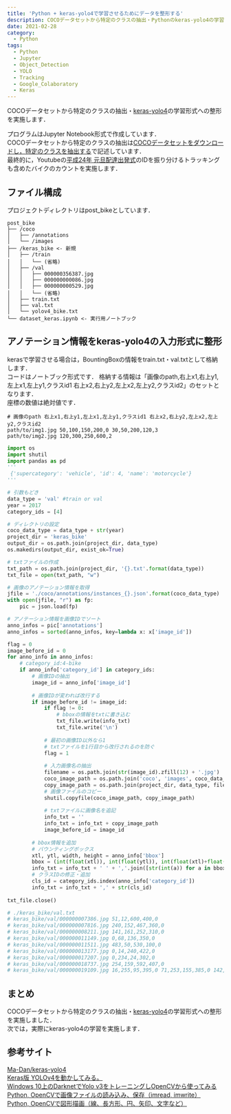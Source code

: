 ```yaml
---
title: 'Python + keras-yolo4で学習させるためにデータを整形する'
description: COCOデータセットから特定のクラスの抽出・Pythonのkeras-yolo4の学習形式への整形を実施します．
date: 2021-02-28
category: 
  - Python
tags:
  - Python
  - Jupyter
  - Object_Detection
  - YOLO
  - Tracking
  - Google_Colaboratory
  - Keras
---
```

COCOデータセットから特定のクラスの抽出・[keras-yolo4](https://github.com/Ma-Dan/keras-yolo4)の学習形式への整形を実施します．<br>

<!-- more -->

<ClientOnly>
  <CallInArticleAdsense />
</ClientOnly>

プログラムはJupyter Notebook形式で作成しています．<br>
COCOデータセットから特定のクラスの抽出は[COCOデータセットをダウンロードし，特定のクラスを抽出する](https://hirasu1231.github.io/hamlet_engineer/posts/2021/02/21/object-detection01.html)で記述しています．<br>
最終的に，Youtubeの[平成24年 元旦配達出発式](https://www.youtube.com/watch?v=wnRH3-CIk4I)のIDを振り分けるトラッキングも含めたバイクのカウントを実施します．






## ファイル構成
プロジェクトディレクトリはpost_bikeとしています．
```
post_bike
├── /coco
│   ├── /annotations
│   └── /images
├── /keras_bike <- 新規
│   ├── /train
│   │   └── (省略)
│   ├── /val
│   │   ├── 000000356387.jpg
│   │   ├── 000000000086.jpg
│   │   ├── 000000000529.jpg
│   │   └── (省略)
│   ├── train.txt
│   ├── val.txt
│   └── yolov4_bike.txt
└── dataset_keras.ipynb <- 実行用ノートブック
```

## アノテーション情報をkeras-yolo4の入力形式に整形
kerasで学習させる場合は，BountingBoxの情報をtrain.txt・val.txtとして格納します．<br>
コードはノートブック形式です．
格納する情報は「画像のpath,右上x1,右上y1,左上x1,左上y1,クラスid1 右上x2,右上y2,左上x2,左上y2,クラスid2」のセットとなります．<br>
座標の数値は絶対値です．<br>
```
# 画像のpath 右上x1,右上y1,左上x1,左上y1,クラスid1 右上x2,右上y2,左上x2,左上y2,クラスid2
path/to/img1.jpg 50,100,150,200,0 30,50,200,120,3
path/to/img2.jpg 120,300,250,600,2
```
```python
import os
import shutil
import pandas as pd
'''
 {'supercategory': 'vehicle', 'id': 4, 'name': 'motorcycle'}
'''

# 引数もどき
data_type = 'val' #train or val
year = 2017
category_ids = [4]

# ディレクトリの設定
coco_data_type = data_type + str(year)
project_dir = 'keras_bike'
output_dir = os.path.join(project_dir, data_type)
os.makedirs(output_dir, exist_ok=True)

# txtファイルの作成
txt_path = os.path.join(project_dir, '{}.txt'.format(data_type))
txt_file = open(txt_path, "w")

# 画像のアノテーション情報を取得
jfile = './coco/annotations/instances_{}.json'.format(coco_data_type)
with open(jfile, "r") as fp:
    pic = json.load(fp)

# アノテーション情報を画像IDでソート
anno_infos = pic['annotations']
anno_infos = sorted(anno_infos, key=lambda x: x['image_id'])

flag = 0
image_before_id = 0
for anno_info in anno_infos:
    # category_id:4-bike
    if anno_info['category_id'] in category_ids:
        # 画像IDの抽出
        image_id = anno_info['image_id']
        
        # 画像IDが変われば改行する
        if image_before_id != image_id:
            if flag != 0:
                # bboxの情報をtxtに書き込む
                txt_file.write(info_txt)
                txt_file.write('\n')
                
            # 最初の画像ID以外なら1
            # txtファイルを1行目から改行されるのを防ぐ
            flag = 1
            
            # 入力画像名の抽出
            filename = os.path.join(str(image_id).zfill(12) + '.jpg')
            coco_image_path = os.path.join('coco', 'images', coco_data_type, filename)
            copy_image_path = os.path.join(project_dir, data_type, filename)
            # 画像ファイルのコピー
            shutil.copyfile(coco_image_path, copy_image_path)
            
            # txtファイルに画像名を追記
            info_txt = ''
            info_txt = info_txt + copy_image_path
            image_before_id = image_id
            
        # bbox情報を追加
        # バウンティングボックス
        xtl, ytl, width, height = anno_info['bbox']
        bbox = (int(float(xtl)), int(float(ytl)), int(float(xtl)+float(width)), int(float(ytl)+float(height)))
        info_txt = info_txt + ' ' + ','.join([str(int(a)) for a in bbox])
        # クラスIDの修正・追加
        cls_id = category_ids.index(anno_info['category_id'])
        info_txt = info_txt + ',' + str(cls_id)
        
txt_file.close()

# ./keras_bike/val.txt
# keras_bike/val/000000007386.jpg 51,12,600,400,0
# keras_bike/val/000000007816.jpg 240,152,467,360,0
# keras_bike/val/000000008211.jpg 141,161,252,310,0
# keras_bike/val/000000011149.jpg 0,68,136,350,0
# keras_bike/val/000000011511.jpg 483,50,530,100,0
# keras_bike/val/000000013177.jpg 0,14,240,422,0
# keras_bike/val/000000017207.jpg 0,234,24,302,0
# keras_bike/val/000000018737.jpg 254,159,592,407,0
# keras_bike/val/000000019109.jpg 16,255,95,395,0 71,253,155,385,0 142,257,191,376,0 186,271,320,366,0 312,251,372,354,0 361,256,404,348,0 430,252,490,338,0 378,249,461,344,0 559,250,612,325,0 592,269,620,314,0 600,260,639,297,0 283,250,340,349,0 457,251,527,336,0 216,234,582,350,0
```

## まとめ
COCOデータセットから特定のクラスの抽出・[keras-yolo4](https://github.com/Ma-Dan/keras-yolo4)の学習形式への整形を実施しました．<br>
次では，実際にkeras-yolo4の学習を実施します．


## 参考サイト
[Ma-Dan/keras-yolo4](https://github.com/Ma-Dan/keras-yolo4)<br>
[Keras版 YOLOv4を動かしてみる。](https://ameblo.jp/sijukara-tama/entry-12641048746.html)<br>
[Windows 10上のDarknetでYolo v3をトレーニングしOpenCVから使ってみる](https://nixeneko.hatenablog.com/entry/2018/08/15/000000)<br>
[Python, OpenCVで画像ファイルの読み込み、保存（imread, imwrite）](https://note.nkmk.me/python-opencv-imread-imwrite/)<br>
[Python, OpenCVで図形描画（線、長方形、円、矢印、文字など）](https://note.nkmk.me/python-opencv-draw-function/)





<ClientOnly>
  <CallInArticleAdsense />
</ClientOnly>